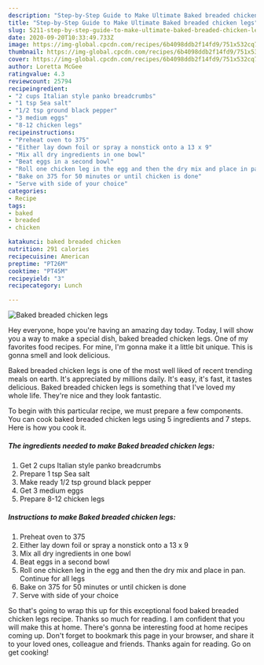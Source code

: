 ```yaml
---
description: "Step-by-Step Guide to Make Ultimate Baked breaded chicken legs"
title: "Step-by-Step Guide to Make Ultimate Baked breaded chicken legs"
slug: 5211-step-by-step-guide-to-make-ultimate-baked-breaded-chicken-legs
date: 2020-09-20T10:33:49.733Z
image: https://img-global.cpcdn.com/recipes/6b4098ddb2f14fd9/751x532cq70/baked-breaded-chicken-legs-recipe-main-photo.jpg
thumbnail: https://img-global.cpcdn.com/recipes/6b4098ddb2f14fd9/751x532cq70/baked-breaded-chicken-legs-recipe-main-photo.jpg
cover: https://img-global.cpcdn.com/recipes/6b4098ddb2f14fd9/751x532cq70/baked-breaded-chicken-legs-recipe-main-photo.jpg
author: Loretta McGee
ratingvalue: 4.3
reviewcount: 25794
recipeingredient:
- "2 cups Italian style panko breadcrumbs"
- "1 tsp Sea salt"
- "1/2 tsp ground black pepper"
- "3 medium eggs"
- "8-12 chicken legs"
recipeinstructions:
- "Preheat oven to 375"
- "Either lay down foil or spray a nonstick onto a 13 x 9"
- "Mix all dry ingredients in one bowl"
- "Beat eggs in a second bowl"
- "Roll one chicken leg in the egg and then the dry mix and place in pan. Continue for all legs"
- "Bake on 375 for 50 minutes or until chicken is done"
- "Serve with side of your choice"
categories:
- Recipe
tags:
- baked
- breaded
- chicken

katakunci: baked breaded chicken 
nutrition: 291 calories
recipecuisine: American
preptime: "PT26M"
cooktime: "PT45M"
recipeyield: "3"
recipecategory: Lunch

---
```



![Baked breaded chicken legs](https://img-global.cpcdn.com/recipes/6b4098ddb2f14fd9/751x532cq70/baked-breaded-chicken-legs-recipe-main-photo.jpg)

Hey everyone, hope you're having an amazing day today. Today, I will show you a way to make a special dish, baked breaded chicken legs. One of my favorites food recipes. For mine, I'm gonna make it a little bit unique. This is gonna smell and look delicious.



Baked breaded chicken legs is one of the most well liked of recent trending meals on earth. It's appreciated by millions daily. It's easy, it's fast, it tastes delicious. Baked breaded chicken legs is something that I've loved my whole life. They're nice and they look fantastic.


To begin with this particular recipe, we must prepare a few components. You can cook baked breaded chicken legs using 5 ingredients and 7 steps. Here is how you cook it.

<!--inarticleads1-->

##### The ingredients needed to make Baked breaded chicken legs:

1. Get 2 cups Italian style panko breadcrumbs
1. Prepare 1 tsp Sea salt
1. Make ready 1/2 tsp ground black pepper
1. Get 3 medium eggs
1. Prepare 8-12 chicken legs




<!--inarticleads2-->

##### Instructions to make Baked breaded chicken legs:

1. Preheat oven to 375
1. Either lay down foil or spray a nonstick onto a 13 x 9
1. Mix all dry ingredients in one bowl
1. Beat eggs in a second bowl
1. Roll one chicken leg in the egg and then the dry mix and place in pan. Continue for all legs
1. Bake on 375 for 50 minutes or until chicken is done
1. Serve with side of your choice




So that's going to wrap this up for this exceptional food baked breaded chicken legs recipe. Thanks so much for reading. I am confident that you will make this at home. There's gonna be interesting food at home recipes coming up. Don't forget to bookmark this page in your browser, and share it to your loved ones, colleague and friends. Thanks again for reading. Go on get cooking!
